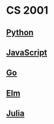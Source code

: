 CS 2001
=======


[Python](Python/README.md)
-------------------------

[JavaScript](JavaScript/README.md)
----------------------------------

[Go](Golang/README.md)
----------------------

[Elm](Elm/README.md)
--------------------

[Julia](Julia/README.md)
------------------------
